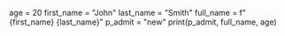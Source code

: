 age = 20
first_name = "John"
last_name = "Smith"
full_name = f"{first_name} {last_name}"
p_admit = "new"
print(p_admit, full_name, age) 
